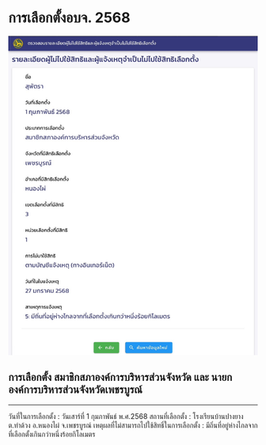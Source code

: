 # การเลือกตั้งอบจ. 2568

![election](img/election.jpg)

## การเลือกตั้ง สมาชิกสภาองค์การบริหารส่วนจังหวัด และ นายกองค์การบริหารส่วนจังหวัดเพชรบูรณ์

---

วันที่ในการเลือกตั้ง : วันเสาร์ที่ 1 กุมภาพันธ์ พ.ศ.2568
สถานที่เลือกตั้ง :  โรงเรียนบ้านปางยาง ต.ท่าด้วง อ.หนองไผ่ จ.เพชรบูรณ์
เหตุผลที่ไม่สามารถไปใช้สิทธิ์ในการเลือกตั้ง : มีถิ่นที่อยู่ห่างไกลจากที่เลือกตั้งเกินกว่าหนึ่งร้อยกิโลเมตร
